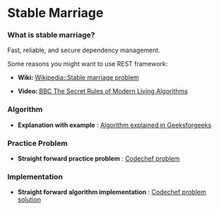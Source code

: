Stable Marriage
===============

### What is stable marriage?
Fast, reliable, and secure dependency management.

Some reasons you might want to use REST framework:

* <b> Wiki: </b> [Wikipedia::Stable marriage problem](https://en.wikipedia.org/wiki/Stable_marriage_problem)

* <b> Video: </b> [BBC The Secret Rules of Modern Living Algorithms](https://youtu.be/wkmWtxtrMRk?t=22m10s)

### Algorithm

* <b>Explanation with example</b> : [Algorithm explained in Geeksforgeeks](https://www.geeksforgeeks.org/stable-marriage-problem/)

### Practice Problem

* <b>Straight forward practice problem</b> : [Codechef problem](https://www.codechef.com/problems/STABLEMP)

### Implementation

* <b>Straight forward algorithm implementation</b> : [Codechef problem solution](stable_marriage.py)

